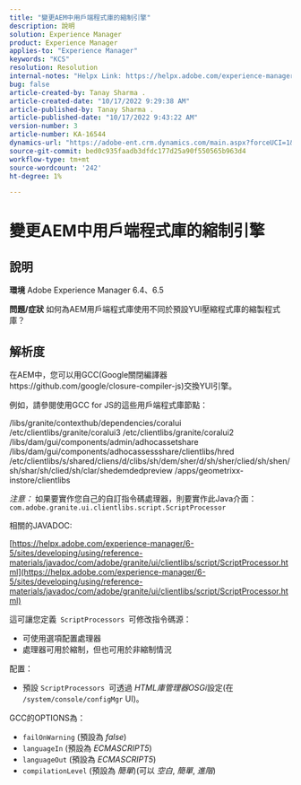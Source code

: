 ```yaml
---
title: "變更AEM中用戶端程式庫的縮制引擎"
description: 說明
solution: Experience Manager
product: Experience Manager
applies-to: "Experience Manager"
keywords: "KCS"
resolution: Resolution
internal-notes: "Helpx Link: https://helpx.adobe.com/experience-manager/kb/how-to-change-the-minification-engine-for-client-libraries-in-AEM.html"
bug: false
article-created-by: Tanay Sharma .
article-created-date: "10/17/2022 9:29:38 AM"
article-published-by: Tanay Sharma .
article-published-date: "10/17/2022 9:43:22 AM"
version-number: 3
article-number: KA-16544
dynamics-url: "https://adobe-ent.crm.dynamics.com/main.aspx?forceUCI=1&pagetype=entityrecord&etn=knowledgearticle&id=f9670338-fe4d-ed11-bba2-0022480868ff"
source-git-commit: bed0c935faadb3dfdc177d25a90f550565b963d4
workflow-type: tm+mt
source-wordcount: '242'
ht-degree: 1%

---
```


# 變更AEM中用戶端程式庫的縮制引擎

## 說明

<b>環境</b>
Adobe Experience Manager 6.4、6.5


<b>問題/症狀</b>
如何為AEM用戶端程式庫使用不同於預設YUI壓縮程式庫的縮製程式庫？


## 解析度


在AEM中，您可以用GCC(Google關閉編譯器https://github.com/google/closure-compiler-js)交換YUI引擎。

例如，請參閱使用GCC for JS的這些用戶端程式庫節點：

/libs/granite/contexthub/dependencies/coralui /etc/clientlibs/granite/coralui3 /etc/clientlibs/granite/coralui2 /libs/dam/gui/components/admin/adhocassetshare /libs/dam/gui/components/adhocassessshare/clientlibs/hred /etc/clientlibs/s/shared/cliens/d/clibs/sh/dem/sher/d/sh/sher/clied/sh/shen/sh/shar/sh/clied/sh/clar/shedemdedpreview /apps/geometrixx-instore/clientlibs



*注意：* 如果要實作您自己的自訂指令碼處理器，則要實作此Java介面：
`com.adobe.granite.ui.clientlibs.script.ScriptProcessor`



相關的JAVADOC:

[https://helpx.adobe.com/experience-manager/6-5/sites/developing/using/reference-materials/javadoc/com/adobe/granite/ui/clientlibs/script/ScriptProcessor.html](https://helpx.adobe.com/experience-manager/6-5/sites/developing/using/reference-materials/javadoc/com/adobe/granite/ui/clientlibs/script/ScriptProcessor.html)

這可讓您定義` ScriptProcessors `可修改指令碼源：

- 可使用選項配置處理器
- 處理器可用於縮制，但也可用於非縮制情況




配置：

- 預設 `ScriptProcessors `可透過 *HTML庫管理器OSGi*&#x200B;設定(在 `/system/console/configMgr` UI)。




GCC的OPTIONS為：

- `failOnWarning` (預設為 *false*)
- `languageIn` (預設為 *ECMASCRIPT5*)
- `languageOut` (預設為 *ECMASCRIPT5*)
- `compilationLevel` (預設為 *簡單*)(可以 *空白*, *簡單*, *進階*)

